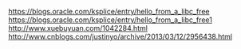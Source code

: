 https://blogs.oracle.com/ksplice/entry/hello_from_a_libc_free
https://blogs.oracle.com/ksplice/entry/hello_from_a_libc_free1
http://www.xuebuyuan.com/1042284.html
http://www.cnblogs.com/justinyo/archive/2013/03/12/2956438.html
